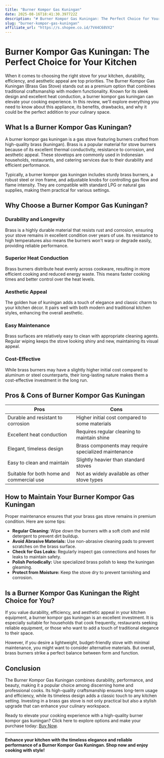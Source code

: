 ```yaml
---
title: "Burner Kompor Gas Kuningan"
date: 2025-08-16T18:41:30.397722Z
description: "# Burner Kompor Gas Kuningan: The Perfect Choice for Your Kitchen..."
slug: "burner-kompor-gas-kuningan"
affiliate_url: "https://s.shopee.co.id/7V44C68VX2"
---
```

# Burner Kompor Gas Kuningan: The Perfect Choice for Your Kitchen

When it comes to choosing the right stove for your kitchen, durability, efficiency, and aesthetic appeal are top priorities. The Burner Kompor Gas Kuningan (Brass Gas Stove) stands out as a premium option that combines traditional craftsmanship with modern functionality. Known for its sleek design and excellent heat conduction, a burner kompor gas kuningan can elevate your cooking experience. In this review, we'll explore everything you need to know about this appliance, its benefits, drawbacks, and why it could be the perfect addition to your culinary space.

## What Is a Burner Kompor Gas Kuningan?

A burner kompor gas kuningan is a gas stove featuring burners crafted from high-quality brass (kuningan). Brass is a popular material for stove burners because of its excellent thermal conductivity, resistance to corrosion, and aesthetic appeal. These stovetops are commonly used in Indonesian households, restaurants, and catering services due to their durability and efficient performance.

Typically, a burner kompor gas kuningan includes sturdy brass burners, a robust steel or iron frame, and adjustable knobs for controlling gas flow and flame intensity. They are compatible with standard LPG or natural gas supplies, making them practical for various settings.

## Why Choose a Burner Kompor Gas Kuningan?

### Durability and Longevity

Brass is a highly durable material that resists rust and corrosion, ensuring your stove remains in excellent condition over years of use. Its resistance to high temperatures also means the burners won't warp or degrade easily, providing reliable performance.

### Superior Heat Conduction

Brass burners distribute heat evenly across cookware, resulting in more efficient cooking and reduced energy waste. This means faster cooking times and better control over the heat levels.

### Aesthetic Appeal

The golden hue of kuningan adds a touch of elegance and classic charm to your kitchen décor. It pairs well with both modern and traditional kitchen styles, enhancing the overall aesthetic.

### Easy Maintenance

Brass surfaces are relatively easy to clean with appropriate cleaning agents. Regular wiping keeps the stove looking shiny and new, maintaining its visual appeal.

### Cost-Effective

While brass burners may have a slightly higher initial cost compared to aluminum or steel counterparts, their long-lasting nature makes them a cost-effective investment in the long run.

## Pros & Cons of Burner Kompor Gas Kuningan

| **Pros**                                  | **Cons**                                              |
|-------------------------------------------|-------------------------------------------------------|
| Durable and resistant to corrosion     | Higher initial cost compared to some materials       |
| Excellent heat conduction               | Requires regular cleaning to maintain shine        |
| Elegant, timeless design               | Brass components may require specialized maintenance|
| Easy to clean and maintain             | Slightly heavier than standard stoves               |
| Suitable for both home and commercial use | Not as widely available as other stove types       |

## How to Maintain Your Burner Kompor Gas Kuningan

Proper maintenance ensures that your brass gas stove remains in premium condition. Here are some tips:

- **Regular Cleaning:** Wipe down the burners with a soft cloth and mild detergent to prevent dirt buildup.
- **Avoid Abrasive Materials:** Use non-abrasive cleaning pads to prevent scratches on the brass surface.
- **Check for Gas Leaks:** Regularly inspect gas connections and hoses for leaks to maintain safety.
- **Polish Periodically:** Use specialized brass polish to keep the kuningan gleaming.
- **Protect from Moisture:** Keep the stove dry to prevent tarnishing and corrosion.

## Is a Burner Kompor Gas Kuningan the Right Choice for You?

If you value durability, efficiency, and aesthetic appeal in your kitchen equipment, a burner kompor gas kuningan is an excellent investment. It is especially suitable for households that cook frequently, restaurants seeking reliable equipment, or those who want to add a touch of traditional elegance to their space.

However, if you desire a lightweight, budget-friendly stove with minimal maintenance, you might want to consider alternative materials. But overall, brass burners strike a perfect balance between form and function.

## Conclusion

The Burner Kompor Gas Kuningan combines durability, performance, and beauty, making it a popular choice among discerning home and professional cooks. Its high-quality craftsmanship ensures long-term usage and efficiency, while its timeless design adds a classic touch to any kitchen setting. Investing in a brass gas stove is not only practical but also a stylish upgrade that can enhance your culinary workspace.

Ready to elevate your cooking experience with a high-quality burner kompor gas kuningan? Click here to explore options and make your purchase today: [Buy Now](https://s.shopee.co.id/7V44C68VX2).

---

**Enhance your kitchen with the timeless elegance and reliable performance of a Burner Kompor Gas Kuningan. Shop now and enjoy cooking with style!**